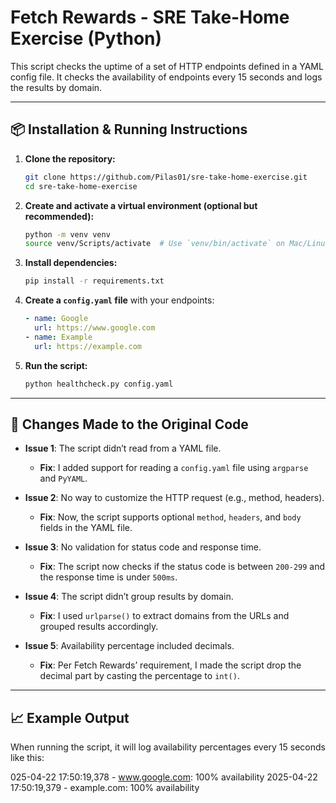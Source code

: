 # Fetch Rewards - SRE Take-Home Exercise (Python)

This script checks the uptime of a set of HTTP endpoints defined in a YAML config file. It checks the availability of endpoints every 15 seconds and logs the results by domain.

---

## 📦 Installation & Running Instructions

1. **Clone the repository:**

    ```bash
    git clone https://github.com/Pilas01/sre-take-home-exercise.git
    cd sre-take-home-exercise

    ```

2. **Create and activate a virtual environment (optional but recommended):**

    ```bash
    python -m venv venv
    source venv/Scripts/activate  # Use `venv/bin/activate` on Mac/Linux
    ```

3. **Install dependencies:**

    ```bash
    pip install -r requirements.txt
    ```

4. **Create a `config.yaml` file** with your endpoints:

    ```yaml
    - name: Google
      url: https://www.google.com
    - name: Example
      url: https://example.com
    ```

5. **Run the script:**

    ```bash
    python healthcheck.py config.yaml
    ```

---

## 🔧 Changes Made to the Original Code

- **Issue 1**: The script didn’t read from a YAML file.
    - **Fix**: I added support for reading a `config.yaml` file using `argparse` and `PyYAML`.
  
- **Issue 2**: No way to customize the HTTP request (e.g., method, headers).
    - **Fix**: Now, the script supports optional `method`, `headers`, and `body` fields in the YAML file.

- **Issue 3**: No validation for status code and response time.
    - **Fix**: The script now checks if the status code is between `200-299` and the response time is under `500ms`.

- **Issue 4**: The script didn’t group results by domain.
    - **Fix**: I used `urlparse()` to extract domains from the URLs and grouped results accordingly.

- **Issue 5**: Availability percentage included decimals.
    - **Fix**: Per Fetch Rewards’ requirement, I made the script drop the decimal part by casting the percentage to `int()`.

---

## 📈 Example Output

When running the script, it will log availability percentages every 15 seconds like this:

025-04-22 17:50:19,378 - www.google.com: 100% availability
2025-04-22 17:50:19,379 - example.com: 100% availability